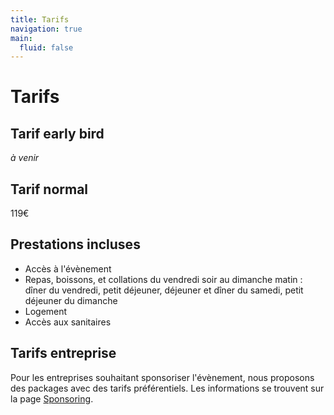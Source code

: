 ```yaml
---
title: Tarifs
navigation: true
main:
  fluid: false
---
```

# Tarifs

## Tarif early bird

_à venir_

## Tarif normal

119€

## Prestations incluses

- Accès à l'évènement
- Repas, boissons, et collations du vendredi soir au dimanche matin : dîner du vendredi, petit déjeuner, déjeuner et dîner du samedi, petit déjeuner du dimanche
- Logement
- Accès aux sanitaires

## Tarifs entreprise

Pour les entreprises souhaitant sponsoriser l'évènement, nous proposons des packages avec des tarifs préférentiels. Les informations se trouvent sur la page [Sponsoring](/pages/sponsoring).